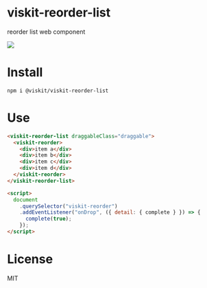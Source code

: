 # viskit-reorder-list

reorder list web component

![](https://raw.githubusercontent.com/viskit/viskit-reorder/main/show.gif)

# Install

    npm i @viskit/viskit-reorder-list

# Use

```html
<viskit-reorder-list draggableClass="draggable">
  <viskit-reorder>
    <div>item a</div>
    <div>item b</div>
    <div>item c</div>
    <div>item d</div>
  </viskit-reorder>
</viskit-reorder-list>

<script>
  document
    .querySelector("viskit-reorder")
    .addEventListener("onDrop", ({ detail: { complete } }) => {
      complete(true);
    });
</script>
```

# License

MIT
